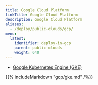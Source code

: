 ```yaml
---
title: Google Cloud Platform
linkTitle: Google Cloud Platform
description: Google Cloud Platform
aliases:
  - /deploy/public-clouds/gcp/
menu:
  latest:
    identifier: deploy-in-gcp
    parent: public-clouds
    weight: 640
---
```


<ul class="nav nav-tabs nav-tabs-yb">
  <li>
    <a href="#gke" class="nav-link active" id="gke-tab" data-toggle="tab" role="tab" aria-controls="gke" aria-selected="true">
      <i class="icon-docker" aria-hidden="true"></i>
      Google Kubernetes Engine (GKE)
    </a>
  </li>
</ul>

<div class="tab-content">
  <div id="gke" class="tab-pane fade show active" role="tabpanel" aria-labelledby="gke-tab">
    {{% includeMarkdown "gcp/gke.md" /%}}
  </div>
</div>
